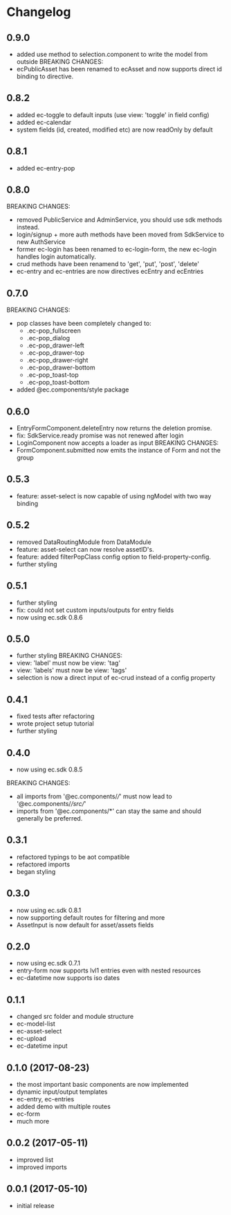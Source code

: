 # Changelog

<a name="0.9.0"></a>
## 0.9.0
- added use method to selection.component to write the model from outside
BREAKING CHANGES:
- ecPublicAsset has been renamed to ecAsset and now supports direct id binding to directive.

<a name="0.8.2"></a>
## 0.8.2
- added ec-toggle to default inputs (use view: 'toggle' in field config)
- added ec-calendar
- system fields (id, created, modified etc) are now readOnly by default

<a name="0.8.1"></a>
## 0.8.1
- added ec-entry-pop

<a name="0.8.0"></a>
## 0.8.0
BREAKING CHANGES:
- removed PublicService and AdminService, you should use sdk methods instead.
- login/signup + more auth methods have been moved from SdkService to new AuthService
- former ec-login has been renamed to ec-login-form, the new ec-login handles login automatically.
- crud methods have been renamend to 'get', 'put', 'post', 'delete'
- ec-entry and ec-entries are now directives ecEntry and ecEntries

<a name="0.7.0"></a>
## 0.7.0
BREAKING CHANGES:
- pop classes have been completely changed to:
    - .ec-pop_fullscreen
    - .ec-pop_dialog
    - .ec-pop_drawer-left
    - .ec-pop_drawer-top
    - .ec-pop_drawer-right
    - .ec-pop_drawer-bottom
    - .ec-pop_toast-top
    - .ec-pop_toast-bottom
- added @ec.components/style package

<a name="0.6.0"></a>
## 0.6.0
- EntryFormComponent.deleteEntry now returns the deletion promise.
- fix: SdkService.ready promise was not renewed after login
- LoginComponent now accepts a loader as input
BREAKING CHANGES:
- FormComponent.submitted now emits the instance of Form and not the group

<a name="0.5.3"></a>
## 0.5.3
* feature: asset-select is now capable of using ngModel with two way binding

<a name="0.5.2"></a>
## 0.5.2
* removed DataRoutingModule from DataModule
* feature: asset-select can now resolve assetID's.
* feature: added filterPopClass config option to field-property-config.
* further styling

<a name="0.5.1"></a>
## 0.5.1
* further styling
* fix: could not set custom inputs/outputs for entry fields
* now using ec.sdk 0.8.6

<a name="0.5.0"></a>
## 0.5.0
* further styling
BREAKING CHANGES:
* view: 'label' must now be view: 'tag'
* view: 'labels' must now be view: 'tags'
* selection is now a direct input of ec-crud instead of a config property

<a name="0.4.1"></a>
## 0.4.1
* fixed tests after refactoring
* wrote project setup tutorial
* further styling

<a name="0.4.0"></a>
## 0.4.0
* now using ec.sdk 0.8.5

BREAKING CHANGES:
* all imports from '@ec.components/*/*' must now lead to '@ec.components/*/src/*'
* imports from '@ec.components/*' can stay the same and should generally be preferred.

<a name="0.3.1"></a>
## 0.3.1
* refactored typings to be aot compatible
* refactored imports
* began styling

<a name="0.3.0"></a>
## 0.3.0
* now using ec.sdk 0.8.1
* now supporting default routes for filtering and more
* AssetInput is now default for asset/assets fields

<a name="0.2.0"></a>
## 0.2.0
* now using ec.sdk 0.7.1
* entry-form now supports lvl1 entries even with nested resources
* ec-datetime now supports iso dates

<a name="0.1.1"></a>
## 0.1.1

* changed src folder and module structure
* ec-model-list
* ec-asset-select
* ec-upload
* ec-datetime input

<a name="0.1.0"></a>
## 0.1.0 (2017-08-23)

* the most important basic components are now implemented
* dynamic input/output templates
* ec-entry, ec-entries
* added demo with multiple routes
* ec-form
* much more

<a name="0.0.2"></a>
## 0.0.2 (2017-05-11)

* improved list
* improved imports

<a name="0.0.1"></a>
## 0.0.1 (2017-05-10)

* initial release
